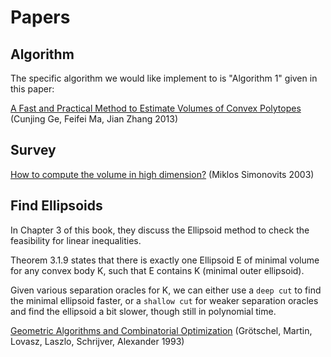 # Papers

## Algorithm

The specific algorithm we would like implement to is "Algorithm 1" given in this paper:

[A Fast and Practical Method to Estimate Volumes of Convex Polytopes](https://arxiv.org/abs/1401.0120)
(Cunjing Ge, Feifei Ma, Jian Zhang 2013)


## Survey
[How to compute the volume in high dimension?](https://www.math.tamu.edu/~rojas/simonvitzvolumehigh.pdf)
(Miklos Simonovits 2003)

## Find Ellipsoids

In Chapter 3 of this book, they discuss the Ellipsoid method to check the feasibility for linear inequalities.

Theorem 3.1.9 states that there is exactly one Ellipsoid E of minimal volume for any convex body K, such that E contains K (minimal outer ellipsoid).

Given various separation oracles for K, we can either use a `deep cut` to find the minimal ellipsoid faster, or a `shallow cut` for weaker separation oracles and find the ellipsoid a bit slower, though still in polynomial time.

[Geometric Algorithms and Combinatorial Optimization](https://www.springer.com/gp/book/9783642782428)
(Grötschel, Martin, Lovasz, Laszlo, Schrijver, Alexander 1993)

